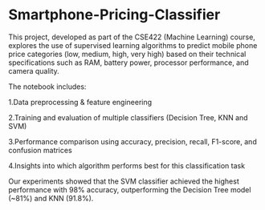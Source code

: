 # Smartphone-Pricing-Classifier
This project, developed as part of the CSE422 (Machine Learning) course, explores the use of supervised learning algorithms to predict mobile phone price categories (low, medium, high, very high) based on their technical specifications such as RAM, battery power, processor performance, and camera quality.

The notebook includes:

1.Data preprocessing & feature engineering

2.Training and evaluation of multiple classifiers (Decision Tree, KNN and SVM)

3.Performance comparison using accuracy, precision, recall, F1-score, and confusion matrices

4.Insights into which algorithm performs best for this classification task

Our experiments showed that the SVM classifier achieved the highest performance with 98% accuracy, outperforming the Decision Tree model (~81%) and KNN (91.8%).
